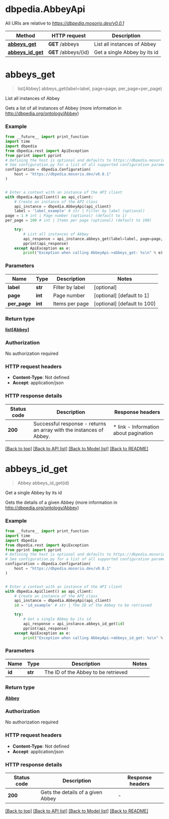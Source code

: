 # dbpedia.AbbeyApi

All URIs are relative to *https://dbpedia.mosorio.dev/v0.0.1*

Method | HTTP request | Description
------------- | ------------- | -------------
[**abbeys_get**](AbbeyApi.md#abbeys_get) | **GET** /abbeys | List all instances of Abbey
[**abbeys_id_get**](AbbeyApi.md#abbeys_id_get) | **GET** /abbeys/{id} | Get a single Abbey by its id


# **abbeys_get**
> list[Abbey] abbeys_get(label=label, page=page, per_page=per_page)

List all instances of Abbey

Gets a list of all instances of Abbey (more information in http://dbpedia.org/ontology/Abbey)

### Example

```python
from __future__ import print_function
import time
import dbpedia
from dbpedia.rest import ApiException
from pprint import pprint
# Defining the host is optional and defaults to https://dbpedia.mosorio.dev/v0.0.1
# See configuration.py for a list of all supported configuration parameters.
configuration = dbpedia.Configuration(
    host = "https://dbpedia.mosorio.dev/v0.0.1"
)


# Enter a context with an instance of the API client
with dbpedia.ApiClient() as api_client:
    # Create an instance of the API class
    api_instance = dbpedia.AbbeyApi(api_client)
    label = 'label_example' # str | Filter by label (optional)
page = 1 # int | Page number (optional) (default to 1)
per_page = 100 # int | Items per page (optional) (default to 100)

    try:
        # List all instances of Abbey
        api_response = api_instance.abbeys_get(label=label, page=page, per_page=per_page)
        pprint(api_response)
    except ApiException as e:
        print("Exception when calling AbbeyApi->abbeys_get: %s\n" % e)
```

### Parameters

Name | Type | Description  | Notes
------------- | ------------- | ------------- | -------------
 **label** | **str**| Filter by label | [optional] 
 **page** | **int**| Page number | [optional] [default to 1]
 **per_page** | **int**| Items per page | [optional] [default to 100]

### Return type

[**list[Abbey]**](Abbey.md)

### Authorization

No authorization required

### HTTP request headers

 - **Content-Type**: Not defined
 - **Accept**: application/json

### HTTP response details
| Status code | Description | Response headers |
|-------------|-------------|------------------|
**200** | Successful response - returns an array with the instances of Abbey. |  * link - Information about pagination <br>  |

[[Back to top]](#) [[Back to API list]](../README.md#documentation-for-api-endpoints) [[Back to Model list]](../README.md#documentation-for-models) [[Back to README]](../README.md)

# **abbeys_id_get**
> Abbey abbeys_id_get(id)

Get a single Abbey by its id

Gets the details of a given Abbey (more information in http://dbpedia.org/ontology/Abbey)

### Example

```python
from __future__ import print_function
import time
import dbpedia
from dbpedia.rest import ApiException
from pprint import pprint
# Defining the host is optional and defaults to https://dbpedia.mosorio.dev/v0.0.1
# See configuration.py for a list of all supported configuration parameters.
configuration = dbpedia.Configuration(
    host = "https://dbpedia.mosorio.dev/v0.0.1"
)


# Enter a context with an instance of the API client
with dbpedia.ApiClient() as api_client:
    # Create an instance of the API class
    api_instance = dbpedia.AbbeyApi(api_client)
    id = 'id_example' # str | The ID of the Abbey to be retrieved

    try:
        # Get a single Abbey by its id
        api_response = api_instance.abbeys_id_get(id)
        pprint(api_response)
    except ApiException as e:
        print("Exception when calling AbbeyApi->abbeys_id_get: %s\n" % e)
```

### Parameters

Name | Type | Description  | Notes
------------- | ------------- | ------------- | -------------
 **id** | **str**| The ID of the Abbey to be retrieved | 

### Return type

[**Abbey**](Abbey.md)

### Authorization

No authorization required

### HTTP request headers

 - **Content-Type**: Not defined
 - **Accept**: application/json

### HTTP response details
| Status code | Description | Response headers |
|-------------|-------------|------------------|
**200** | Gets the details of a given Abbey |  -  |

[[Back to top]](#) [[Back to API list]](../README.md#documentation-for-api-endpoints) [[Back to Model list]](../README.md#documentation-for-models) [[Back to README]](../README.md)

